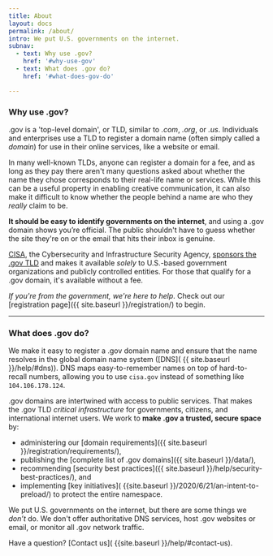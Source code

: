 ```yaml
---
title: About
layout: docs
permalink: /about/
intro: We put U.S. governments on the internet.
subnav:
  - text: Why use .gov?
    href: '#why-use-gov'
  - text: What does .gov do?
    href: '#what-does-gov-do'

---
```


### Why use .gov?

.gov is a 'top-level domain', or TLD, similar to _.com_, _.org_, or _.us_. Individuals and enterprises use a TLD to register a domain name (often simply called a _domain_) for use in their online services, like a website or email.

In many well-known TLDs, anyone can register a domain for a fee, and as long as they pay there aren't many questions asked about whether the name they chose corresponds to their real-life name or services. While this can be a useful property in enabling creative communication, it can also make it difficult to know whether the people behind a name are who they _really_ claim to be.

**It should be easy to identify governments on the internet**, and using a .gov domain shows you’re official. The public shouldn't have to guess whether the site they're on or the email that hits their inbox is genuine.

[CISA](https://www.cisa.gov), the Cybersecurity and Infrastructure Security Agency, [sponsors the .gov TLD](https://www.iana.org/domains/root/db/gov.html) and makes it available _solely_ to U.S.-based government organizations and publicly controlled entities. For those that qualify for a .gov domain, it's available without a fee.

_If you're from the government, we're here to help_. Check out our [registration page]({{ site.baseurl }}/registration/) to begin.

---

### What does .gov do?

We make it easy to register a .gov domain name and ensure that the name resolves in the global domain name system ([DNS]( {{  site.baseurl }}/help/#dns)). DNS maps easy-to-remember names on top of hard-to-recall numbers, allowing you to use `cisa.gov` instead of something like `104.106.178.124`.

.gov domains are intertwined with access to public services. That makes the .gov TLD _critical infrastructure_ for governments, citizens, and international internet users. We work to **make .gov a trusted, secure space** by:  

* administering our [domain requirements]({{ site.baseurl }}/registration/requirements/),
* publishing the [complete list of .gov domains]({{ site.baseurl }}/data/),
* recommending [security best practices]({{ site.baseurl }}/help/security-best-practices/), and
* implementing [key initiatives]( {{site.baseurl }}/2020/6/21/an-intent-to-preload/) to protect the entire namespace.

We put U.S. governments on the internet, but there are some things we *don’t* do. We don't offer authoritative DNS services, host .gov websites or email, or monitor all .gov network traffic.

Have a question? [Contact us]( {{site.baseurl }}/help/#contact-us).
